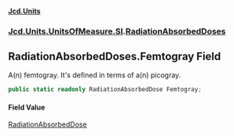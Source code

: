 #### [Jcd.Units](index.md 'index')
### [Jcd.Units.UnitsOfMeasure.SI](Jcd.Units.UnitsOfMeasure.SI.md 'Jcd.Units.UnitsOfMeasure.SI').[RadiationAbsorbedDoses](Jcd.Units.UnitsOfMeasure.SI.RadiationAbsorbedDoses.md 'Jcd.Units.UnitsOfMeasure.SI.RadiationAbsorbedDoses')

## RadiationAbsorbedDoses.Femtogray Field

A(n) femtogray. It's defined in terms of a(n) picogray.

```csharp
public static readonly RadiationAbsorbedDose Femtogray;
```

#### Field Value
[RadiationAbsorbedDose](Jcd.Units.UnitTypes.RadiationAbsorbedDose.md 'Jcd.Units.UnitTypes.RadiationAbsorbedDose')